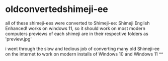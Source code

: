 # oldconvertedshimeji-ee
all of these shimeji-ees were converted to Shimeji-ee: Shimeji English Enhanced! 
works on windows 11, so it should work on most modern computers
previews of each shimeji are in their respective folders as 'preview.jpg'

i went through the slow and tedious job of converting many old Shimeji-ee on the internet to work on modern installs of Windows 10 and Windows 11 ^^
